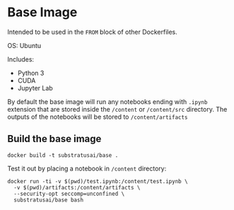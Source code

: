 # Base Image

Intended to be used in the `FROM` block of other Dockerfiles.

OS: Ubuntu

Includes:

- Python 3
- CUDA
- Jupyter Lab

By default the base image will run any notebooks ending with `.ipynb` extension
that are stored inside the `/content` or `/content/src` directory. The outputs
of the notebooks will be stored to `/content/artifacts`

## Build the base image

```
docker build -t substratusai/base .
```

Test it out by placing a notebook in `/content` directory:
```
docker run -ti -v $(pwd)/test.ipynb:/content/test.ipynb \
  -v $(pwd)/artifacts:/content/artifacts \
  --security-opt seccomp=unconfined \
  substratusai/base bash
```
